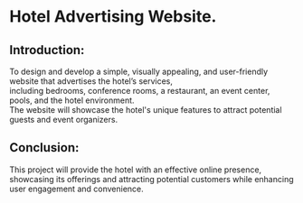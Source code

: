 # Hotel Advertising Website.  
## Introduction:  
To design and develop a simple, visually appealing, and user-friendly website that advertises the hotel’s services,  
including bedrooms, conference rooms, a restaurant, an event center, pools, and the hotel environment.  
The website will showcase the hotel's unique features to attract potential guests and event organizers.  

## Conclusion:  
This project will provide the hotel with an effective online presence,  
showcasing its offerings and attracting potential customers while enhancing user engagement and convenience.  
